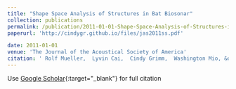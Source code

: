 ```yaml
---
title: "Shape Space Analysis of Structures in Bat Biosonar"
collection: publications
permalink: /publication/2011-01-01-Shape-Space-Analysis-of-Structures-in-Bat-Biosonar
paperurl: 'http://cindygr.github.io/files/jas2011ss.pdf'

date: 2011-01-01
venue: 'The Journal of the Acoustical Society of America'
citation: ' Rolf Mueller,  Lyvin Cai,  Cindy Grimm,  Washington Mio, &quot;Shape Space Analysis of Structures in Bat Biosonar.&quot; The Journal of the Acoustical Society of America, 2011.'
---
```

Use [Google Scholar](https://scholar.google.com/scholar?q=Shape+Space+Analysis+of+Structures+in+Bat+Biosonar){:target="_blank"} for full citation